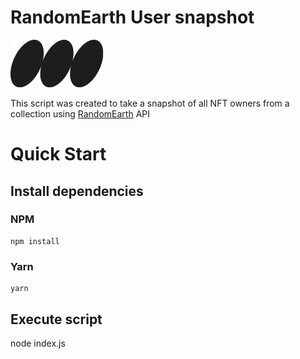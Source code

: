 # RandomEarth User snapshot
![RandomEarth Logo](/RElogo.png?raw=true)

This script was created to take a snapshot of all NFT owners from a collection using [RandomEarth](https://randomearth.io/) API

# Quick Start
## Install dependencies
### NPM
```
npm install
```
### Yarn
```
yarn
```

## Execute script
node index.js